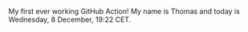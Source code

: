 My first ever working GitHub Action!
My name is Thomas and today is Wednesday, 8 December, 19:22 CET. 
